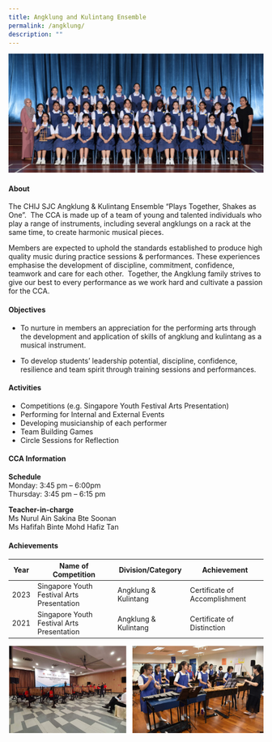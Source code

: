 ```yaml
---
title: Angklung and Kulintang Ensemble
permalink: /angklung/
description: ""
---
```

![](/images/CCA/2023/Angklung%20and%20Kulintang/angklung%20and%20kulintang%20ensemble.jpg)

#### **About**
The CHIJ SJC Angklung &amp; Kulintang Ensemble “Plays Together, Shakes as One”.&nbsp; The CCA is made up of a team of young and talented individuals who play a range of instruments, including several angklungs on a rack at the same time, to create harmonic musical pieces.

Members are expected to uphold the standards established to produce high quality music during practice sessions &amp; performances. These experiences emphasise the development of discipline, commitment, confidence, teamwork and care for each other.&nbsp; Together, the Angklung family strives to give our best to every performance as we work hard and cultivate a passion for the CCA.

#### **Objectives**

*   To nurture in members an appreciation for the performing arts through the development and application of skills of angklung and kulintang as a musical instrument.

*   To develop students’ leadership potential, discipline, confidence, resilience and team spirit through training sessions and performances.

#### **Activities**
* Competitions (e.g. Singapore Youth Festival Arts Presentation)
* Performing for Internal and External Events
* Developing musicianship of each performer
* Team Building Games
* Circle Sessions for Reflection

#### **CCA Information**
**Schedule**        
<br>Monday: 3:45 pm – 6:00pm 
<br>Thursday: 3:45 pm – 6:15 pm<br>

**Teacher-in-charge**
<br>Ms Nurul Ain Sakina Bte Soonan
<br>Ms Hafifah Binte Mohd Hafiz Tan<br>


#### **Achievements**

| Year |   Name of Competition | Division/Category | Achievement |
| ---------- | ---------- | ---------- | ---------- |
| 2023    | Singapore Youth Festival Arts Presentation     | Angklung &amp; Kulintang     | Certificate of Accomplishment |
| 2021    | Singapore Youth Festival Arts Presentation     | Angklung &amp; Kulintang     | Certificate of Distinction |

![](/images/CCA/Visual%20&amp;%20Performing%20Arts/AngklungKulintang%20Ensemble/A2.png)
